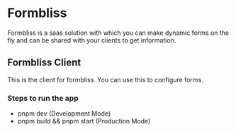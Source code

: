 <h1>Formbliss</h1>
<p>
    Formbliss is a saas solution with which you can make dynamic forms on the fly and can be shared with your clients to get information.
</p>

<h2>
    Formbliss Client
</h2>
<p>
    This is the client for formbliss. You can use this to configure forms.
</p>
<h3>
    Steps to run the app 
</h3>
<ul>
    <li>pnpm dev (Development Mode)</li>
    <li>pnpm build && pnpm start (Production Mode)</li>
</ul>
